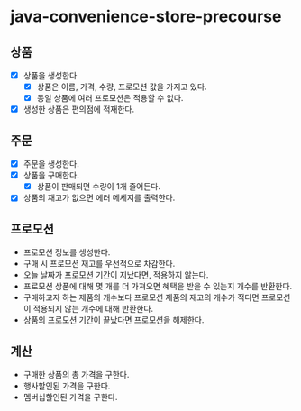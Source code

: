 # java-convenience-store-precourse
## 상품
- [x] 상품을 생성한다
  - [x] 상품은 이름, 가격, 수량, 프로모션 값을 가지고 있다.
  - [x] 동일 상품에 여러 프로모션은 적용할 수 없다.
- [x] 생성한 상품은 편의점에 적재한다.

## 주문
- [x] 주문을 생성한다.
- [x] 상품을 구매한다.
  - [x] 상품이 판매되면 수량이 1개 줄어든다.
- [x] 상품의 재고가 없으면 에러 메세지를 출력한다.

## 프로모션
- 프로모션 정보를 생성한다.
- 구매 시 프로모션 재고를 우선적으로 차감한다.
- 오늘 날짜가 프로모션 기간이 지났다면, 적용하지 않는다.
- 프로모션 상품에 대해 몇 개를 더 가져오면 혜택을 받을 수 있는지 개수를 반환한다.
- 구매하고자 하는 제품의 개수보다 프로모션 제품의 재고의 개수가 적다면 프로모션이 적용되지 않는 개수에 대해 반환한다.
- 상품의 프로모션 기간이 끝났다면 프로모션을 해제한다.

## 계산
- 구매한 상품의 총 가격을 구한다.
- 행사할인된 가격을 구한다.
- 멤버십할인된 가격을 구한다.